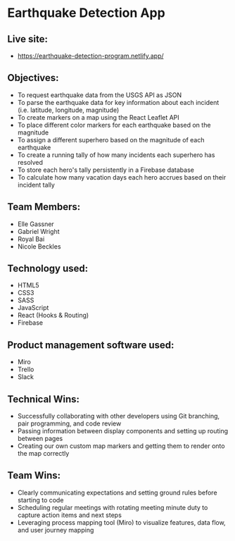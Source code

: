 # Earthquake Detection App

## Live site:
- https://earthquake-detection-program.netlify.app/

## Objectives:
- To request earthquake data from the USGS API as JSON
- To parse the earthquake data for key information about each incident (i.e. latitude, longitude, magnitude)
- To create markers on a map using the React Leaflet API
- To place different color markers for each earthquake based on the magnitude
- To assign a different superhero based on the magnitude of each earthquake
- To create a running tally of how many incidents each superhero has resolved
- To store each hero's tally persistently in a Firebase database
- To calculate how many vacation days each hero accrues based on their incident tally

## Team Members:
- Elle Gassner
- Gabriel Wright
- Royal Bai
- Nicole Beckles

## Technology used:
- HTML5
- CSS3
- SASS
- JavaScript
- React (Hooks & Routing)
- Firebase

## Product management software used:
- Miro
- Trello
- Slack

## Technical Wins:
- Successfully collaborating with other developers using Git branching, pair programming, and code review
- Passing information between display components and setting up routing between pages
- Creating our own custom map markers and getting them to render onto the map correctly

## Team Wins:
- Clearly communicating expectations and setting ground rules before starting to code
- Scheduling regular meetings with rotating meeting minute duty to capture action items and next steps
- Leveraging process mapping tool (Miro) to visualize features, data flow, and user journey mapping
